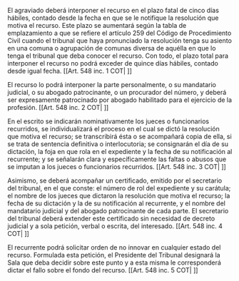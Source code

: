 El agraviado deberá interponer el recurso en el plazo fatal de cinco días hábiles, contado desde la fecha en que se le notifique la resolución que motiva el recurso. Este plazo se aumentará según la tabla de emplazamiento a que se refiere el artículo 259 del Código de Procedimiento Civil cuando el tribunal que haya pronunciado la resolución tenga su asiento en una comuna o agrupación de comunas diversa de aquélla en que lo tenga el tribunal que deba conocer el recurso. Con todo, el plazo total para interponer el recurso no podrá exceder de quince días hábiles, contado desde igual fecha. [[Art. 548 inc. 1 COT| ]]

El recurso lo podrá interponer la parte personalmente, o su mandatario judicial, o su abogado patrocinante, o un procurador del número, y deberá ser expresamente patrocinado por abogado habilitado para el ejercicio de la profesión. [[Art. 548 inc. 2 COT| ]]

En el escrito se indicarán nominativamente los jueces o funcionarios recurridos, se individualizará el proceso en el cual se dictó la resolución que motiva el recurso; se transcribirá ésta o se acompañará copia de ella, si se trata de sentencia definitiva o interlocutoria; se consignarán el día de su dictación, la foja en que rola en el expediente y la fecha de su notificación al recurrente; y se señalarán clara y específicamente las faltas o abusos que se imputan a los jueces o funcionarios recurridos. [[Art. 548 inc. 3 COT| ]]

Asimismo, se deberá acompañar un certificado, emitido por el secretario del tribunal, en el que conste: el número de rol del expediente y su carátula; el nombre de los jueces que dictaron la resolución que motiva el recurso; la fecha de su dictación y la de su notificación al recurrente, y el nombre del mandatario judicial y del abogado patrocinante de cada parte. El secretario del tribunal deberá extender este certificado sin necesidad de decreto judicial y a sola petición, verbal o escrita, del interesado. [[Art. 548 inc. 4 COT| ]]

El recurrente podrá solicitar orden de no innovar en cualquier estado del recurso. Formulada esta petición, el Presidente del Tribunal designará la Sala que deba decidir sobre este punto y a esta misma le corresponderá dictar el fallo sobre el fondo del recurso. [[Art. 548 inc. 5 COT| ]]